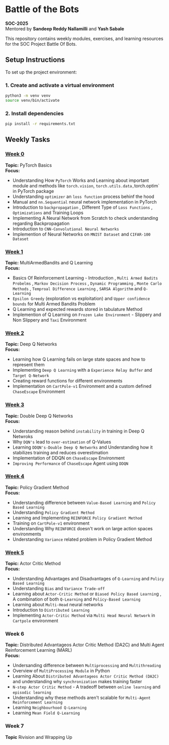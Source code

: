 # Battle of the Bots

**SOC-2025**  
Mentored by **Sandeep Reddy Nallamilli** and **Yash Sabale**

This repository contains weekly modules, exercises, and learning resources for the SOC Project Battle Of Bots.

## Setup Instructions

To set up the project environment:

### 1. Create and activate a virtual environment

```bash
python3 -m venv venv
source venv/bin/activate  
```

### 2. Install dependencies
```bash
pip install -r requirements.txt
```

## Weekly Tasks

### [Week 0](./Week0/)
**Topic:** PyTorch Basics  
**Focus:**
- Understanding How `PyTorch` Works and Learning about important module and methods like `torch.vision`, `torch.utils.data,`torch.optim` in PyTorch package
- Understanding `optimizer` an `loss function` process behinf the hood
- Manual and `nn.Sequential` neural network implementation in PyTorch
- Introduction to `backpropagation` , Different Type of `Loss Functions` , `Optimizations` and Training Loops
- Implementing A Neural Network from Scratch to check understanding regarding Backpropagation
- Introduction to `CNN-Convolutional Neural Networks`
- Implemention of Neural Networks on `MNIST Dataset` and `CIFAR-100 Dataset`

### [Week 1](./Week1/)
**Topic:** MultiArmedBandits and Q Learning  
**Focus:**
- Basics Of Reinforcement Learning - Introduction , `Multi Armed Badits Probelms` , `Markov Decision Process` , `Dynamic Programming` , `Monte Carlo Methods` , `Temproal Difference Learning` , `SARSA Algorithm` and `Q-Learning` 
- `Epsilon Greedy` (exploration vs exploitation) and `Upper confidence bounds` for Multi Armed Bandits Problem
- Q Learning and expected rewards stored in tabulature Method
- Implemention of Q Learning on `Frozen Lake Environment` - Slippery and Non Slippery and `Taxi` Environment

### [Week 2](./Week2/)
**Topic:** Deep Q Networks  
**Focus:**
- Learning how Q Learning fails on large state spaces and how to represent them
- Implementing `Deep Q Learning` with a `Experience Relay Buffer` and `Target Q-Network`
- Creating reward functions for different environments
- Implementation on `CartPole-v1` Environment and a custom defined `ChaseEscape` Environment

### [Week 3](./Week3/)
**Topic:** Double Deep Q Networks  
**Focus:**
- Understanding reason behind `instability` in training in Deep Q Netwroks
- Why `DQN's` lead to `over-estimation` of Q-Values
- Learning `DDQN's-Double Deep Q Networks` and Understanding how it stabilizes training and reduces overestimation
- Implementation of DDQN on `ChaseEscape` Environment 
- `Improving Performance` of `ChaseEscape` Agent using `DDQN` 

### [Week 4](./Week4/)
**Topic:** Policy Gradient Method  
**Focus:**
- Understanding difference between `Value-Based Learning` and `Policy Based Learning`
- Understanding `Policy Gradient Method`
- Learning and Implementing `REINFORCE` `Policy Gradient Method`
- Training on `CartPole-v1` environment 
- Understanding Why `REINFORCE` doesn't work on large action spaces environments
- Understanding `Variance` related problem in Policy Gradient Method

### [Week 5](./Week5/)
**Topic:** Actor Critic Method  
**Focus:**
- Understanding Advantages and Disadvantages of `Q-Learning` and `Policy Based Learning`
- Understanding `Bias` and `Variance Trade-off`
- Learning about `Actor-Critic Method` or `Biased Policy Based Learnin`g , A combination of both `Q-Learning` and `Policy-Based Learning`
- Learning about `Multi-Head` neural networks
- Introduction to `Distributed Learning`
- Implementing `Actor-Critic Method` via `Multi Head Neural Network` in `Cartpole` environment

### Week 6
**Topic:** Distributed Advantageos Actor Critic Method (DA2C) and Multi Agent Reinforcement Learning (MARL)  
**Focus:**
- Undersanding difference between `Multiprocessing` and `Multithreading`
- Overview of `MultiProcessing Module` in Python
- Learning About `Distributed Advantageos Actor Critic Method (DA2C)` and understanding why `synchronization` makes training faster
- `N-step Actor Critic Method` - A tradeoff between `online learning` and `episodic learning`
- Understanding why these methods aren't scalable for `Multi-Agent Reinforcement Learning`
- Learning `Neighbourhood Q-Learning`
- Learning `Mean Field Q-Learning`

### Week 7
**Topic** Rivision and Wrapping Up